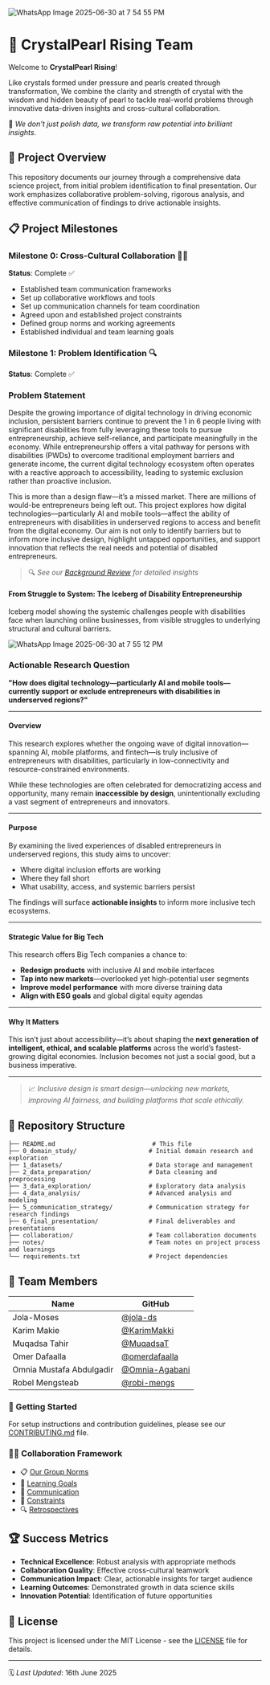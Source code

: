 ![WhatsApp Image 2025-06-30 at 7 54 55 PM](https://github.com/user-attachments/assets/5d6ef4b5-3104-474c-8a3e-05d7b84b75a0)

# 💎 CrystalPearl Rising Team

Welcome to **CrystalPearl Rising**!

Like crystals formed under pressure and
pearls created through transformation, We combine the clarity and strength of
crystal with the wisdom and hidden beauty of pearl to tackle real-world problems
through innovative data-driven insights and cross-cultural collaboration.

🌟 *We don't just polish data, we transform raw potential into brilliant insights.*

## 🎯 Project Overview

This repository documents our journey through a comprehensive data science
project, from initial problem identification to final presentation. Our work
emphasizes collaborative problem-solving, rigorous analysis, and effective
communication of findings to drive actionable insights.

## 📋 Project Milestones

### Milestone 0: Cross-Cultural Collaboration 🤝🏻

**Status**: Complete ✅

- Established team communication frameworks
- Set up collaborative workflows and tools
- Set up communication channels for team coordination
- Agreed upon and established project constraints
- Defined group norms and working agreements
- Established individual and team learning goals

### Milestone 1: Problem Identification 🔍

**Status**: Complete ✅

### Problem Statement

Despite the growing importance of digital technology in driving economic
inclusion, persistent barriers continue to prevent the 1 in 6 people living with
significant disabilities from fully leveraging these tools to pursue
entrepreneurship, achieve self-reliance, and participate meaningfully in the
economy. While entrepreneurship offers a vital pathway for persons with
disabilities (PWDs) to overcome traditional employment barriers and generate
income, the current digital technology ecosystem often operates with a reactive
approach to accessibility, leading to systemic exclusion rather than proactive inclusion.

This is more than a design flaw—it’s a missed market. There are millions
of would-be entrepreneurs being left out.
This project explores how digital technologies—particularly AI and
mobile tools—affect the ability of entrepreneurs with disabilities
in underserved regions to access and benefit from the digital economy.
Our aim is not only to identify barriers but to inform more inclusive design,
highlight untapped opportunities, and support innovation that reflects the
real needs and potential of disabled entrepreneurs.

> 🔍 *See our [Background Review](0_domain_study/background_review.md) for
detailed insights*

#### From Struggle to System: The Iceberg of Disability Entrepreneurship

Iceberg model showing the systemic challenges people with disabilities face when
launching online businesses, from visible struggles to underlying structural and
cultural barriers.

![WhatsApp Image 2025-06-30 at 7 55 12 PM](https://github.com/user-attachments/assets/921a07d6-2d27-4cec-9c6a-25ba66b15529)

### Actionable Research Question

**"How does digital technology—particularly AI and
 mobile tools—currently support or exclude entrepreneurs with disabilities in
underserved regions?"**

---

#### Overview

This research explores whether the ongoing wave of digital innovation—spanning
AI, mobile platforms, and fintech—is truly inclusive of entrepreneurs with
disabilities, particularly in low-connectivity and resource-constrained environments.

While these technologies are often celebrated for democratizing access
and opportunity, many remain **inaccessible by design**, unintentionally
excluding a vast segment of entrepreneurs and innovators.

---

#### Purpose

By examining the lived experiences of disabled entrepreneurs in underserved
regions, this study aims to uncover:

- Where digital inclusion efforts are working  
- Where they fall short  
- What usability, access, and systemic barriers persist  

The findings will surface **actionable insights** to inform more inclusive tech ecosystems.

---

#### Strategic Value for Big Tech

This research offers Big Tech companies a chance to:

- **Redesign products** with inclusive AI and mobile interfaces  
- **Tap into new markets**—overlooked yet high-potential user segments  
- **Improve model performance** with more diverse training data  
- **Align with ESG goals** and global digital equity agendas  

---

#### Why It Matters

This isn’t just about accessibility—it’s about shaping the **next generation of
intelligent, ethical, and scalable platforms** across the world’s
fastest-growing digital economies. Inclusion becomes not just a social good, but
a business imperative.

---

> 📈 *Inclusive design is smart design—unlocking new markets, improving AI
fairness, and building platforms that scale ethically.*

## 📁 Repository Structure

```text
├── README.md                           # This file
├── 0_domain_study/                    # Initial domain research and exploration
├── 1_datasets/                        # Data storage and management
├── 2_data_preparation/                # Data cleaning and preprocessing
├── 3_data_exploration/                # Exploratory data analysis
├── 4_data_analysis/                   # Advanced analysis and modeling
├── 5_communication_strategy/          # Communication strategy for research findings
├── 6_final_presentation/              # Final deliverables and presentations
├── collaboration/                     # Team collaboration documents
├── notes/                             # Team notes on project process and learnings
└── requirements.txt                   # Project dependencies
```

## 👥 Team Members

| Name | GitHub |
|------|--------|
| Jola-Moses | [@jola-ds](https://github.com/jola-ds) |
| Karim Makie | [@KarimMakki](https://github.com/KarimMakki) |
| Muqadsa Tahir | [@MuqadsaT](https://github.com/MuqadsaT) |
| Omer Dafaalla | [@omerdafaalla](https://github.com/omerdafaalla) |
| Omnia Mustafa Abdulgadir | [@Omnia-Agabani](https://github.com/Omnia-Agabani) |
| Robel Mengsteab | [@robi-mengs](https://github.com/robi-mengs) |

### 📍 Getting Started

For setup instructions and contribution guidelines, please see our
[CONTRIBUTING.md](/CONTRIBUTING.md) file.

### 🤝🏻 Collaboration Framework

- 📋 [Our Group Norms](collaboration/README.md)
- 🎯 [Learning Goals](collaboration/learning_goals.md)
- 💬 [Communication](collaboration/communication.md)
- 🚧 [Constraints](collaboration/constraints.md)
- 🔍 [Retrospectives](collaboration/retrospectives)

## 🏆 Success Metrics

- **Technical Excellence**: Robust analysis with appropriate methods
- **Collaboration Quality**: Effective cross-cultural teamwork
- **Communication Impact**: Clear, actionable insights for target audience
- **Learning Outcomes**: Demonstrated growth in data science skills
- **Innovation Potential**: Identification of future opportunities

## 📝 License

This project is licensed under the MIT License - see the [LICENSE](LICENSE) file
for details.

---

🗓️ *Last Updated*: 16th June 2025
